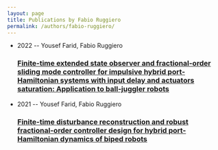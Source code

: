 ```yaml
---
layout: page
title: Publications by Fabio Ruggiero
permalink: /authors/fabio-ruggiero/
---
```


<ul class="post-list">
<li><span class='post-meta'>2022 -- Yousef Farid, Fabio Ruggiero</span><h3><a class='post-link' href='../../finite-time-extended-state-observer-and-fractional-order-sliding-mode-controller-for-impulsive-hybrid-port-hamiltonian-systems-with-input-delay-and-actuators-saturation-application-to-ball-juggler-robots'>Finite-time extended state observer and fractional-order sliding mode controller for impulsive hybrid port-Hamiltonian systems with input delay and actuators saturation: Application to ball-juggler robots</a></h3></li>
<li><span class='post-meta'>2021 -- Yousef Farid, Fabio Ruggiero</span><h3><a class='post-link' href='../../finite-time-disturbance-reconstruction-and-robust-fractional-order-controller-design-for-hybrid-port-hamiltonian-dynamics-of-biped-robots'>Finite-time disturbance reconstruction and robust fractional-order controller design for hybrid port-Hamiltonian dynamics of biped robots</a></h3></li>

</ul>
